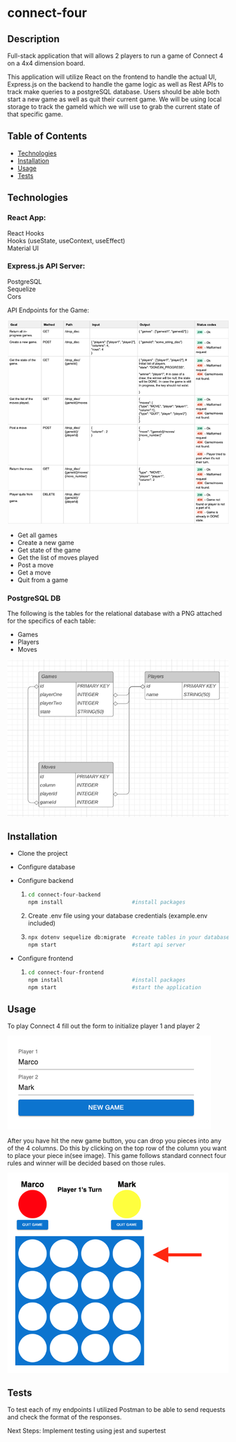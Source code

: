 # connect-four

## Description

Full-stack application that will allows 2 players to run a game of Connect 4 on a 4x4 dimension board.

This application will utilize React on the frontend to handle the actual UI, Express.js on the backend to handle the game logic as well as Rest APIs to track make queries to a postgreSQL database. Users should be able both start a new game as well as quit their current game. We will be using local storage to track the gameId which we will use to grab the current state of that specific game.

## Table of Contents

- [Technologies](#technologies)
- [Installation](#installation)
- [Usage](#usage)
- [Tests](#tests)

## Technologies

### React App:
React Hooks<br>
Hooks (useState, useContext, useEffect)<br>
Material UI

### Express.js API Server:
PostgreSQL<br>
Sequelize<br>
Cors<br>

API Endpoints for the Game:

![endpoints](assets/images/api-endpoints.png)

- Get all games
- Create a new game
- Get state of the game
- Get the list of moves played
- Post a move
- Get a move
- Quit from a game

### PostgreSQL DB

The following is the tables for the relational database with a PNG attached for the specifics of each table:
- Games
- Players
- Moves

![schema](assets/images/database-schema.png)

## Installation

- Clone the project
- Configure database
- Configure backend

    1. ```bash
       cd connect-four-backend
       npm install                      #install packages
       ```

    2. Create .env file using your database credentials (example.env included)

    3. ```bash
       npx dotenv sequelize db:migrate  #create tables in your database
       npm start                        #start api server
       ```

- Configure frontend

    1. ```bash
       cd connect-four-frontend
       npm install                      #install packages
       npm start                        #start the application
       ```

## Usage

To play Connect 4 fill out the form to initialize player 1 and player 2

![form](assets/images/new-game-form.png)

After you have hit the new game button, you can drop you pieces into any of the 4 columns.
Do this by clicking on the top row of the column you want to place your piece in(see image).
This game follows standard connect four rules and winner will be decided based on those rules.

![connect-four](assets/images/connect-four.png)

## Tests

To test each of my endpoints I utilized Postman to be able to send requests and
check the format of the responses. 

Next Steps:
Implement testing using jest and supertest
